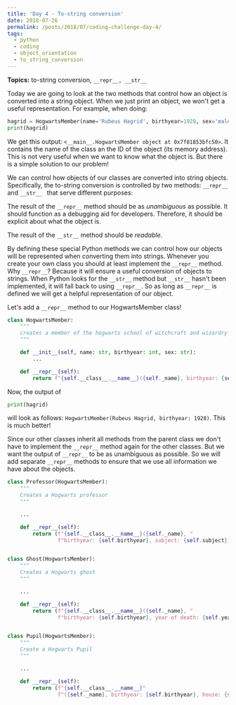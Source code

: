 ```yaml
---
title: 'Day 4 - To-string conversion'
date: 2018-07-26
permalink: /posts/2018/07/coding-challenge-day-4/
tags:
  - python
  - coding
  - object_orientation
  - to_string_conversion
---
```


**Topics:** to-string conversion, ```__repr__, __str__ ```

Today we are going to look at the two methods that control how an object is converted into a string object. When we just print an object, we won't get a useful representation. For example, when doing:

```python
hagrid = HogwartsMember(name='Rubeus Hagrid', birthyear=1928, sex='male')
print(hagrid)
```

We get this output: ```<__main__.HogwartsMember object at 0x7f81853bfc50>```. It contains the name of the class an the ID of the object (its memory address). This is not very useful when we want to know what the object is. But there is a simple solution to our problem!
   
We can control how objects of our classes are converted into string objects. Specifically, the to-string conversion is controlled by two methods: ```__repr__``` and ```__str__ ``` that serve different purposes:   

The result of the ```__repr__``` method should be as *unambiguous* as possible. It should function as a debugging aid for developers. Therefore, it should be explicit about what the object is.   
   
The result of the ```__str__``` method should be *readable*.   
   
By defining these special Python methods we can control how our objects will be represented when converting them into strings. Whenever you create your own class you should at least implement the ```__repr__``` method. Why ```__repr__```? Because it will ensure a useful conversion of objects to strings. When Python looks for the ```__str__``` method but ```__str__``` hasn't been implemented, it will fall back to using ```__repr__```. So as long as ```__repr__``` is defined we will get a helpful representation of our object.   
   
Let's add a ```__repr__``` method to our HogwartsMember class!

```python
class HogwartsMember:
    """
    creates a member of the hogwarts school of witchcraft and wizardry
    """

    def __init__(self, name: str, birthyear: int, sex: str):
        ...

    def __repr__(self):
        return f"{self.__class__.__name__}({self._name}, birthyear: {self.birthyear})"

```

Now, the output of 
```python
print(hagrid)
```

will look as follows: ```HogwartsMember(Rubeus Hagrid, birthyear: 1928)```. This is much better!   
   
Since our other classes inherit all methods from the parent class we don't have to implement the ```__repr__``` method again for the other classes. But we want the output of ```__repr__``` to be as unambiguous as possible. So we will add separate ```__repr__``` methods to ensure that we use all information we have about the objects.

```python
class Professor(HogwartsMember):
    """
    Creates a Hogwarts professor
    """

    ...

    def __repr__(self):
        return (f"{self.__class__.__name__}({self._name}, "
                f"birthyear: {self.birthyear}, subject: {self.subject})")


class Ghost(HogwartsMember):
    """
    Creates a Hogwarts ghost
    """

    ...

    def __repr__(self):
        return (f"{self.__class__.__name__}({self._name}, "
                f"birthyear: {self.birthyear}, year of death: {self.year_of_death})")


class Pupil(HogwartsMember):
    """
    Create a Hogwarts Pupil
    """

    ...

    def __repr__(self):
        return (f"{self.__class__.__name__}"
                f"({self._name}, birthyear: {self.birthyear}, house: {self.house})")

```
